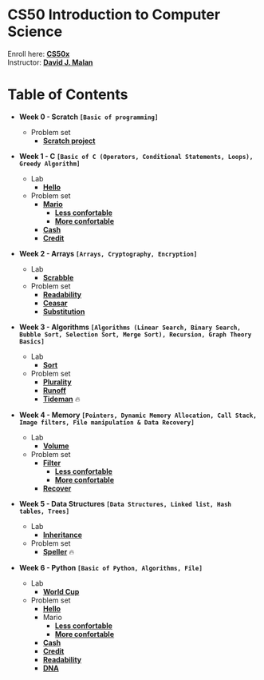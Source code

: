 # CS50 Introduction to Computer Science

Enroll here: **[CS50x](https://cs50.harvard.edu/x/2022/)**<br/>
Instructor: **[David J. Malan](https://cs.harvard.edu/malan/)**

# Table of Contents 

* **Week 0 - Scratch ```[Basic of programming]```**
  * Problem set
    * **[Scratch project]()**

* **Week 1 - C ```[Basic of C (Operators, Conditional Statements, Loops), Greedy Algorithm]```**
  * Lab
    * **[Hello]()**
  * Problem set
    * **[Mario]()**
       * **[Less confortable]()**
       * **[More confortable]()**
    * **[Cash]()**
    * **[Credit]()**

* **Week 2 - Arrays ```[Arrays, Cryptography, Encryption]```**
  * Lab
    * **[Scrabble]()**
  * Problem set
    * **[Readability]()**
    * **[Ceasar]()**
    * **[Substitution]()**
    
* **Week 3 - Algorithms ```[Algorithms (Linear Search, Binary Search, Bubble Sort, Selection Sort, Merge Sort), Recursion, Graph Theory Basics]```**
  * Lab
    * **[Sort]()**
  * Problem set
    * **[Plurality]()**
    * **[Runoff]()**
    * **[Tideman]()** :fire:
    
* **Week 4 - Memory ```[Pointers, Dynamic Memory Allocation, Call Stack, Image filters, File manipulation & Data Recovery]```**
  * Lab
    * **[Volume]()**
  * Problem set
    * **[Filter]()**
      * **[Less confortable]()**
      * **[More confortable]()**
    * **[Recover]()**

* **Week 5 - Data Structures ```[Data Structures, Linked list, Hash tables, Trees]```**
  * Lab
    * **[Inheritance]()**
  * Problem set
    * **[Speller]()** :fire:

* **Week 6 - Python ```[Basic of Python, Algorithms, File]```**
  * Lab
    * **[World Cup]()**
  * Problem set
    * **[Hello]()**
    * Mario
      * **[Less confortable]()**
      * **[More confortable]()**
    * **[Cash]()**
    * **[Credit]()**
    * **[Readability]()**
    * **[DNA]()**
  
  
